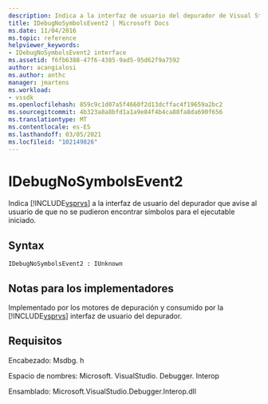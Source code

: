 ```yaml
---
description: Indica a la interfaz de usuario del depurador de Visual Studio que avise al usuario de que no se pudieron encontrar símbolos para el ejecutable iniciado.
title: IDebugNoSymbolsEvent2 | Microsoft Docs
ms.date: 11/04/2016
ms.topic: reference
helpviewer_keywords:
- IDebugNoSymbolsEvent2 interface
ms.assetid: f6fb6388-47f6-4385-9ad5-95d62f9a7592
author: acangialosi
ms.author: anthc
manager: jmartens
ms.workload:
- vssdk
ms.openlocfilehash: 859c9c1d07a5f4660f2d13dcffac4f19659a2bc2
ms.sourcegitcommit: 4b323a8a8bfd1a1a9e84f4b4ca88fa8da690f656
ms.translationtype: MT
ms.contentlocale: es-ES
ms.lasthandoff: 03/05/2021
ms.locfileid: "102149826"
---
```

# <a name="idebugnosymbolsevent2"></a>IDebugNoSymbolsEvent2
Indica [!INCLUDE[vsprvs](../../../code-quality/includes/vsprvs_md.md)] a la interfaz de usuario del depurador que avise al usuario de que no se pudieron encontrar símbolos para el ejecutable iniciado.

## <a name="syntax"></a>Syntax

```
IDebugNoSymbolsEvent2 : IUnknown
```

## <a name="notes-for-implementers"></a>Notas para los implementadores
 Implementado por los motores de depuración y consumido por la [!INCLUDE[vsprvs](../../../code-quality/includes/vsprvs_md.md)] interfaz de usuario del depurador.

## <a name="requirements"></a>Requisitos
 Encabezado: Msdbg. h

 Espacio de nombres: Microsoft. VisualStudio. Debugger. Interop

 Ensamblado: Microsoft.VisualStudio.Debugger.Interop.dll
